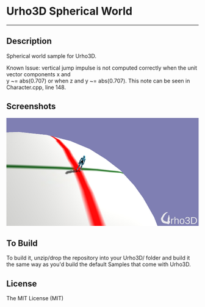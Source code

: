 # Urho3D Spherical World
-----------------------------------------------------------------------------------

Description
-----------------------------------------------------------------------------------
Spherical world sample for Urho3D.

Known Issue: vertical jump impulse is not computed correctly when the unit vector components x and   
y ~= abs(0.707) or when z and y ~= abs(0.707). This note can be seen in Character.cpp, line 148.


Screenshots
-----------------------------------------------------------------------------------
![alt tag](https://github.com/Lumak/Urho3D-Spherical-World/blob/master/screenshot/sphericalworld.jpg)


To Build
-----------------------------------------------------------------------------------
To build it, unzip/drop the repository into your Urho3D/ folder and build it the same way as you'd build the default Samples that come with Urho3D.

License
-----------------------------------------------------------------------------------
The MIT License (MIT)










